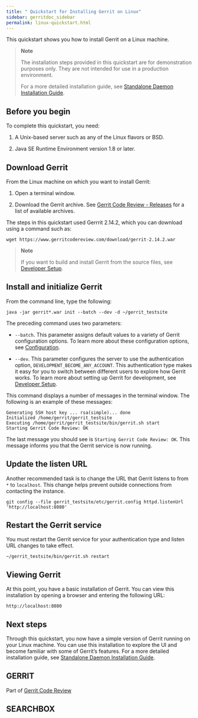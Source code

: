 ```yaml
---
title: " Quickstart for Installing Gerrit on Linux"
sidebar: gerritdoc_sidebar
permalink: linux-quickstart.html
---
```

This quickstart shows you how to install Gerrit on a Linux machine.

> **Note**
> 
> The installation steps provided in this quickstart are for
> demonstration purposes only. They are not intended for use in a
> production environment.
> 
> For a more detailed installation guide, see [Standalone Daemon
> Installation Guide](install.html).

## Before you begin

To complete this quickstart, you need:

1.  A Unix-based server such as any of the Linux flavors or BSD.

2.  Java SE Runtime Environment version 1.8 or later.

## Download Gerrit

From the Linux machine on which you want to install Gerrit:

1.  Open a terminal window.

2.  Download the Gerrit archive. See [Gerrit Code Review -
    Releases](https://gerrit-releases.storage.googleapis.com/index.html)
    for a list of available archives.

The steps in this quickstart used Gerrrit 2.14.2, which you can download
using a command such as:

    wget https://www.gerritcodereview.com/download/gerrit-2.14.2.war

> **Note**
> 
> If you want to build and install Gerrit from the source files, see
> [Developer Setup](dev-readme.html).

## Install and initialize Gerrit

From the command line, type the following:

    java -jar gerrit*.war init --batch --dev -d ~/gerrit_testsite

The preceding command uses two parameters:

  - `--batch`. This parameter assigns default values to a variety of
    Gerrit configuration options. To learn more about these
    configuration options, see [Configuration](config-gerrit.html).

  - `--dev`. This parameter configures the server to use the
    authentication option, `DEVELOPMENT_BECOME_ANY_ACCOUNT`. This
    authentication type makes it easy for you to switch between
    different users to explore how Gerrit works. To learn more about
    setting up Gerrit for development, see [Developer
    Setup](dev-readme.html).

This command displays a number of messages in the terminal window. The
following is an example of these messages:

    Generating SSH host key ... rsa(simple)... done
    Initialized /home/gerrit/gerrit_testsite
    Executing /home/gerrit/gerrit_testsite/bin/gerrit.sh start
    Starting Gerrit Code Review: OK

The last message you should see is `Starting Gerrit Code Review: OK`.
This message informs you that the Gerrit service is now running.

## Update the listen URL

Another recommended task is to change the URL that Gerrit listens to
from `*` to `localhost`. This change helps prevent outside connections
from contacting the
    instance.

    git config --file gerrit_testsite/etc/gerrit.config httpd.listenUrl 'http://localhost:8080'

## Restart the Gerrit service

You must restart the Gerrit service for your authentication type and
listen URL changes to take effect.

    ~/gerrit_testsite/bin/gerrit.sh restart

## Viewing Gerrit

At this point, you have a basic installation of Gerrit. You can view
this installation by opening a browser and entering the following URL:

    http://localhost:8080

## Next steps

Through this quickstart, you now have a simple version of Gerrit running
on your Linux machine. You can use this installation to explore the UI
and become familiar with some of Gerrit’s features. For a more detailed
installation guide, see [Standalone Daemon Installation
Guide](install.html).

## GERRIT

Part of [Gerrit Code Review](index.html)

## SEARCHBOX


